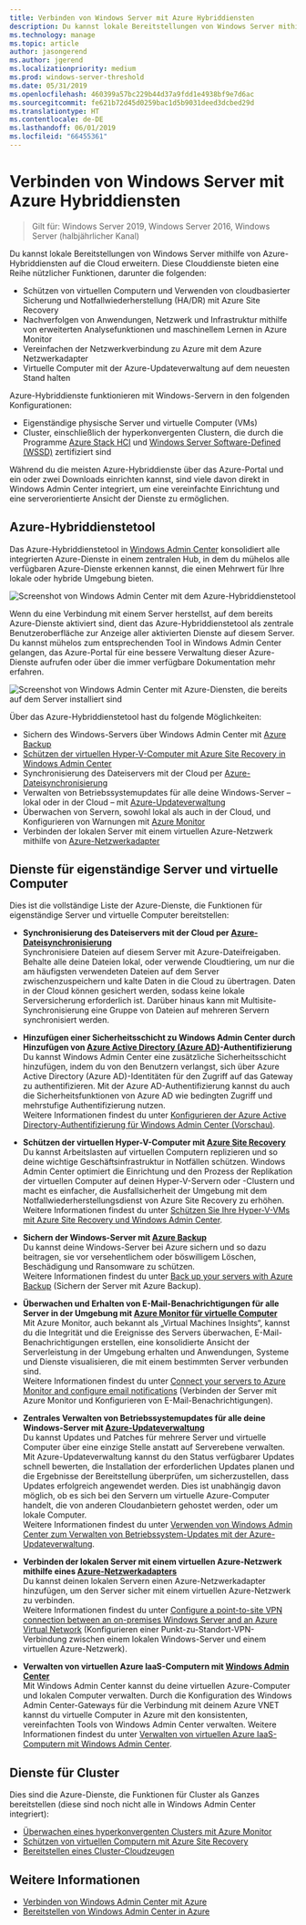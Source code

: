 ```yaml
---
title: Verbinden von Windows Server mit Azure Hybriddiensten
description: Du kannst lokale Bereitstellungen von Windows Server mithilfe von Azure-Hybriddiensten auf die Cloud erweitern.
ms.technology: manage
ms.topic: article
author: jasongerend
ms.author: jgerend
ms.localizationpriority: medium
ms.prod: windows-server-threshold
ms.date: 05/31/2019
ms.openlocfilehash: 460399a57bc229b44d37a9fdd1e4938bf9e7d6ac
ms.sourcegitcommit: fe621b72d45d0259bac1d5b9031deed3dcbed29d
ms.translationtype: HT
ms.contentlocale: de-DE
ms.lasthandoff: 06/01/2019
ms.locfileid: "66455361"
---
```

# <a name="connecting-windows-server-to-azure-hybrid-services"></a>Verbinden von Windows Server mit Azure Hybriddiensten

>Gilt für: Windows Server 2019, Windows Server 2016, Windows Server (halbjährlicher Kanal)

Du kannst lokale Bereitstellungen von Windows Server mithilfe von Azure-Hybriddiensten auf die Cloud erweitern. Diese Clouddienste bieten eine Reihe nützlicher Funktionen, darunter die folgenden:

- Schützen von virtuellen Computern und Verwenden von cloudbasierter Sicherung und Notfallwiederherstellung (HA/DR) mit Azure Site Recovery 
- Nachverfolgen von Anwendungen, Netzwerk und Infrastruktur mithilfe von erweiterten Analysefunktionen und maschinellem Lernen in Azure Monitor 
- Vereinfachen der Netzwerkverbindung zu Azure mit dem Azure Netzwerkadapter
- Virtuelle Computer mit der Azure-Updateverwaltung auf dem neuesten Stand halten

Azure-Hybriddienste funktionieren mit Windows-Servern in den folgenden Konfigurationen:

- Eigenständige physische Server und virtuelle Computer (VMs)
- Cluster, einschließlich der hyperkonvergenten Clustern, die durch die Programme [Azure Stack HCI](https://docs.microsoft.com/azure-stack/operator/azure-stack-hci-overview) und [Windows Server Software-Defined (WSSD)](https://www.microsoft.com/en-us/cloud-platform/software-defined-datacenter) zertifiziert sind

Während du die meisten Azure-Hybriddienste über das Azure-Portal und ein oder zwei Downloads einrichten kannst, sind viele davon direkt in Windows Admin Center integriert, um eine vereinfachte Einrichtung und eine serverorientierte Ansicht der Dienste zu ermöglichen.

## <a name="azure-hybrid-services-tool"></a>Azure-Hybriddienstetool

Das Azure-Hybriddienstetool in [Windows Admin Center](../understand/windows-admin-center.md) konsolidiert alle integrierten Azure-Dienste in einem zentralen Hub, in dem du mühelos alle verfügbaren Azure-Dienste erkennen kannst, die einen Mehrwert für Ihre lokale oder hybride Umgebung bieten. 

![Screenshot von Windows Admin Center mit dem Azure-Hybriddienstetool](../media/azure-services/ahs-discover.png)

Wenn du eine Verbindung mit einem Server herstellst, auf dem bereits Azure-Dienste aktiviert sind, dient das Azure-Hybriddienstetool als zentrale Benutzeroberfläche zur Anzeige aller aktivierten Dienste auf diesem Server. Du kannst mühelos zum entsprechenden Tool in Windows Admin Center gelangen, das Azure-Portal für eine bessere Verwaltung dieser Azure-Dienste aufrufen oder über die immer verfügbare Dokumentation mehr erfahren. 

![Screenshot von Windows Admin Center mit Azure-Diensten, die bereits auf dem Server installiert sind](../media/azure-services/ahs-dayN.png)

Über das Azure-Hybriddienstetool hast du folgende Möglichkeiten:
- Sichern des Windows-Servers über Windows Admin Center mit [Azure Backup](azure-backup.md)
- [Schützen der virtuellen Hyper-V-Computer mit Azure Site Recovery in Windows Admin Center](azure-site-recovery.md)
- Synchronisierung des Dateiservers mit der Cloud per [Azure-Dateisynchronisierung](azure-file-sync.md)
- Verwalten von Betriebssystemupdates für alle deine Windows-Server – lokal oder in der Cloud – mit [Azure-Updateverwaltung](azure-update-management.md)
- Überwachen von Servern, sowohl lokal als auch in der Cloud, und Konfigurieren von Warnungen mit [Azure Monitor](azure-monitor.md)
- Verbinden der lokalen Server mit einem virtuellen Azure-Netzwerk mithilfe von [Azure-Netzwerkadapter](https://aka.ms/WACNetworkAdapter)

## <a name="services-for-stand-alone-servers-and-vms"></a>Dienste für eigenständige Server und virtuelle Computer

Dies ist die vollständige Liste der Azure-Dienste, die Funktionen für eigenständige Server und virtuelle Computer bereitstellen:

- **Synchronisierung des Dateiservers mit der Cloud per [Azure-Dateisynchronisierung](https://aka.ms/afs)**  
Synchronisiere Dateien auf diesem Server mit Azure-Dateifreigaben. Behalte alle deine Dateien lokal, oder verwende Cloudtiering, um nur die am häufigsten verwendeten Dateien auf dem Server zwischenzuspeichern und kalte Daten in die Cloud zu übertragen. Daten in der Cloud können gesichert werden, sodass keine lokale Serversicherung erforderlich ist. Darüber hinaus kann mit Multisite-Synchronisierung eine Gruppe von Dateien auf mehreren Servern synchronisiert werden.

- **Hinzufügen einer Sicherheitsschicht zu Windows Admin Center durch Hinzufügen von [Azure Active Directory (Azure AD)](https://azure.microsoft.com/services/active-directory/)-Authentifizierung**  
Du kannst Windows Admin Center eine zusätzliche Sicherheitsschicht hinzufügen, indem du von den Benutzern verlangst, sich über Azure Active Directory (Azure AD)-Identitäten für den Zugriff auf das Gateway zu authentifizieren. Mit der Azure AD-Authentifizierung kannst du auch die Sicherheitsfunktionen von Azure AD wie bedingten Zugriff und mehrstufige Authentifizierung nutzen.  
Weitere Informationen findest du unter [Konfigurieren der Azure Active Directory-Authentifizierung für Windows Admin Center (Vorschau)](../configure/user-access-control.md#azure-active-directory).  

- **Schützen der virtuellen Hyper-V-Computer mit [Azure Site Recovery](https://docs.microsoft.com/azure/site-recovery/site-recovery-overview)**  
Du kannst Arbeitslasten auf virtuellen Computern replizieren und so deine wichtige Geschäftsinfrastruktur in Notfällen schützen. Windows Admin Center optimiert die Einrichtung und den Prozess der Replikation der virtuellen Computer auf deinen Hyper-V-Servern oder -Clustern und macht es einfacher, die Ausfallsicherheit der Umgebung mit dem Notfallwiederherstellungsdienst von Azure Site Recovery zu erhöhen.  
Weitere Informationen findest du unter [Schützen Sie Ihre Hyper-V-VMs mit Azure Site Recovery und Windows Admin Center](azure-site-recovery.md).

- **Sichern der Windows-Server mit [Azure Backup](https://docs.microsoft.com/azure/backup/backup-overview)**  
Du kannst deine Windows-Server bei Azure sichern und so dazu beitragen, sie vor versehentlichem oder böswilligem Löschen, Beschädigung und Ransomware zu schützen.  
Weitere Informationen findest du unter [Back up your servers with Azure Backup](azure-backup.md) (Sichern der Server mit Azure Backup).

- **Überwachen und Erhalten von E-Mail-Benachrichtigungen für alle Server in der Umgebung mit [Azure Monitor für virtuelle Computer](https://docs.microsoft.com/azure/azure-monitor/insights/vminsights-overview)**  
Mit Azure Monitor, auch bekannt als „Virtual Machines Insights“, kannst du die Integrität und die Ereignisse des Servers überwachen, E-Mail-Benachrichtigungen erstellen, eine konsolidierte Ansicht der Serverleistung in der Umgebung erhalten und Anwendungen, Systeme und Dienste visualisieren, die mit einem bestimmten Server verbunden sind.  
Weitere Informationen findest du unter [Connect your servers to Azure Monitor and configure email notifications](azure-monitor.md) (Verbinden der Server mit Azure Monitor und Konfigurieren von E-Mail-Benachrichtigungen).

- **Zentrales Verwalten von Betriebssystemupdates für alle deine Windows-Server mit [Azure-Updateverwaltung](https://docs.microsoft.com/azure/automation/automation-update-management)**  
Du kannst Updates und Patches für mehrere Server und virtuelle Computer über eine einzige Stelle anstatt auf Serverebene verwalten. Mit Azure-Updateverwaltung kannst du den Status verfügbarer Updates schnell bewerten, die Installation der erforderlichen Updates planen und die Ergebnisse der Bereitstellung überprüfen, um sicherzustellen, dass Updates erfolgreich angewendet werden. Dies ist unabhängig davon möglich, ob es sich bei den Servern um virtuelle Azure-Computer handelt, die von anderen Cloudanbietern gehostet werden, oder um lokale Computer.  
Weitere Informationen findest du unter [Verwenden von Windows Admin Center zum Verwalten von Betriebssystem-Updates mit der Azure-Updateverwaltung](azure-update-management.md).

- **Verbinden der lokalen Server mit einem virtuellen Azure-Netzwerk mithilfe eines [Azure-Netzwerkadapters](https://aka.ms/WACNetworkAdapter)**  
Du kannst deinen lokalen Servern einen Azure-Netzwerkadapter hinzufügen, um den Server sicher mit einem virtuellen Azure-Netzwerk zu verbinden.  
Weitere Informationen findest du unter [Configure a point-to-site VPN connection between an on-premises Windows Server and an Azure Virtual Network](https://aka.ms/WACNetworkAdapter) (Konfigurieren einer Punkt-zu-Standort-VPN-Verbindung zwischen einem lokalen Windows-Server und einem virtuellen Azure-Netzwerk).

- **Verwalten von virtuellen Azure IaaS-Computern mit [Windows Admin Center](manage-azure-vms.md)**  
Mit Windows Admin Center kannst du deine virtuellen Azure-Computer und lokalen Computer verwalten. Durch die Konfiguration des Windows Admin Center-Gateways für die Verbindung mit deinem Azure VNET kannst du virtuelle Computer in Azure mit den konsistenten, vereinfachten Tools von Windows Admin Center verwalten. Weitere Informationen findest du unter [Verwalten von virtuellen Azure IaaS-Computern mit Windows Admin Center](manage-azure-vms.md).

## <a name="services-for-clusters"></a>Dienste für Cluster

Dies sind die Azure-Dienste, die Funktionen für Cluster als Ganzes bereitstellen (diese sind noch nicht alle in Windows Admin Center integriert):

- [Überwachen eines hyperkonvergenten Clusters mit Azure Monitor](../../../storage/storage-spaces/configure-azure-monitor.md)
- [Schützen von virtuellen Computern mit Azure Site Recovery](azure-site-recovery.md)
- [Bereitstellen eines Cluster-Cloudzeugen](../../../failover-clustering/deploy-cloud-witness.md)

## <a name="see-also"></a>Weitere Informationen

- [Verbinden von Windows Admin Center mit Azure](azure-integration.md)
- [Bereitstellen von Windows Admin Center in Azure](deploy-wac-in-azure.md)